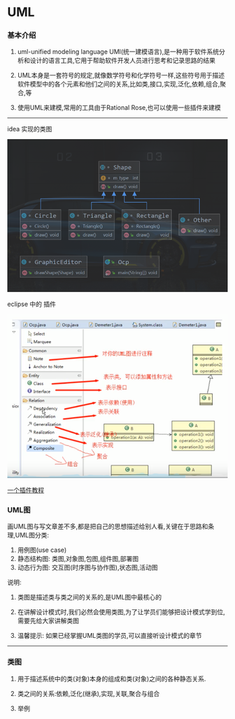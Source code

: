 # UML
### 基本介绍

1. uml-unified modeling language UMl(统一建模语言),是一种用于软件系统分析和设计的语言工具,它用于帮助软件开发人员进行思考和记录思路的结果

2. UML本身是一套符号的规定,就像数学符号和化学符号一样,这些符号用于描述软件模型中的各个元素和他们之间的关系,比如类,接口,实现,泛化,依赖,组合,聚合,等

3. 使用UML来建模,常用的工具由于Rational Rose,也可以使用一些插件来建模

---

idea 实现的类图
 
 ![](../img/QQ截图20210202131251.png)
 
 eclipse 中的 插件 
 
 ![](../img/QQ截图20210202132256.png)
 
 
 [一个插件教程](https://plantuml.com/zh/class-diagram)
 
 ### UML图
 
 画UML图与写文章差不多,都是把自己的思想描述给别人看,关键在于思路和条理,UML图分类:
 
 1. 用例图(use case)
 2. 静态结构图: 类图,对象图,包图,组件图,部署图
 3. 动态行为图: 交互图(时序图与协作图),状态图,活动图
 
 说明:
 
 1. 类图是描述类与类之间的关系的,是UML图中最核心的
 
 2. 在讲解设计模式时,我们必然会使用类图,为了让学员们能够把设计模式学到位,需要先给大家讲解类图
 
 3. 温馨提示: 如果已经掌握UML类图的学员,可以直接听设计模式的章节
 

---

### 类图

1. 用于描述系统中的类(对象)本身的组成和类(对象)之间的各种静态关系.
2. 类之间的关系:依赖,泛化(继承),实现,关联,聚合与组合

3. 举例
 
 
 
 
 
 
 
 
 
 
 
 